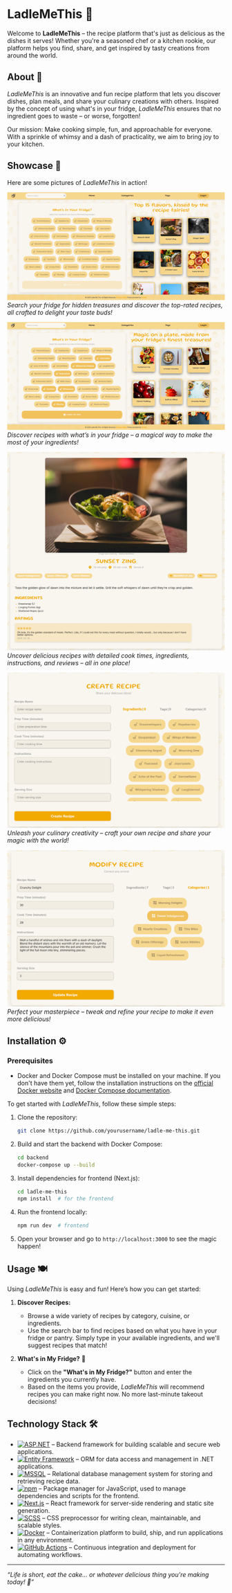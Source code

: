 # LadleMeThis 🍲

Welcome to **LadleMeThis** – the recipe platform that's just as delicious as the dishes it serves! Whether you're a seasoned chef or a kitchen rookie, our platform helps you find, share, and get inspired by tasty creations from around the world.

## About 🍴

*LadleMeThis* is an innovative and fun recipe platform that lets you discover dishes, plan meals, and share your culinary creations with others. Inspired by the concept of using what's in your fridge, *LadleMeThis* ensures that no ingredient goes to waste – or worse, forgotten!

Our mission: Make cooking simple, fun, and approachable for everyone. With a sprinkle of whimsy and a dash of practicality, we aim to bring joy to your kitchen.

## Showcase 📸

Here are some pictures of *LadleMeThis* in action!

![Home page](https://raw.githubusercontent.com/LadleMeThis/LadleMeThis/refs/heads/main/showcase/home.png)  
*Search your fridge for hidden treasures and discover the top-rated recipes, all crafted to delight your taste buds!*

![Fridge Feature](https://raw.githubusercontent.com/LadleMeThis/LadleMeThis/refs/heads/main/showcase/ingredientsearch.png)  
*Discover recipes with what’s in your fridge – a magical way to make the most of your ingredients!*

![Recipe Page](https://raw.githubusercontent.com/LadleMeThis/LadleMeThis/refs/heads/main/showcase/recipe.png)  
*Uncover delicious recipes with detailed cook times, ingredients, instructions, and reviews – all in one place!*

![Create Recipe](https://raw.githubusercontent.com/LadleMeThis/LadleMeThis/refs/heads/main/showcase/create.png)  
*Unleash your culinary creativity – craft your own recipe and share your magic with the world!*

![Modify Recipe](https://raw.githubusercontent.com/LadleMeThis/LadleMeThis/refs/heads/main/showcase/modify.png)  
*Perfect your masterpiece – tweak and refine your recipe to make it even more delicious!*


## Installation ⚙️

### Prerequisites

- Docker and Docker Compose must be installed on your machine. If you don't have them yet, follow the installation instructions on the [official Docker website](https://docs.docker.com/get-docker/) and [Docker Compose documentation](https://docs.docker.com/compose/install/).

To get started with *LadleMeThis*, follow these simple steps:

1. Clone the repository:
    ```bash
    git clone https://github.com/yourusername/ladle-me-this.git
    ```
    
2. Build and start the backend with Docker Compose:
    ```bash
    cd backend
    docker-compose up --build
    ```

3. Install dependencies for frontend (Next.js):
    ```bash
    cd ladle-me-this
    npm install  # for the frontend
    ```

4. Run the frontend locally:
    ```bash
    npm run dev  # frontend
    ```

5. Open your browser and go to `http://localhost:3000` to see the magic happen!

## Usage 🍽️

Using *LadleMeThis* is easy and fun! Here’s how you can get started:

1. **Discover Recipes:** 
   - Browse a wide variety of recipes by category, cuisine, or ingredients.
   - Use the search bar to find recipes based on what you have in your fridge or pantry. Simply type in your available ingredients, and we'll suggest recipes that match!

2. **What's in My Fridge?** 🥕
   - Click on the **"What's in My Fridge?"** button and enter the ingredients you currently have.
   - Based on the items you provide, *LadleMeThis* will recommend recipes you can make right now. No more last-minute takeout decisions!

## Technology Stack 🛠️

- [![ASP.NET](https://img.shields.io/badge/ASP.NET-5C2D91?style=for-the-badge&logo=aspnet&logoColor=white)](https://dotnet.microsoft.com/en-us/apps/aspnet) – Backend framework for building scalable and secure web applications.
- [![Entity Framework](https://img.shields.io/badge/Entity%20Framework-86CFFF?style=for-the-badge&logo=dotnet&logoColor=white)](https://docs.microsoft.com/en-us/ef/) – ORM for data access and management in .NET applications.
- [![MSSQL](https://img.shields.io/badge/MSSQL-CC2927?style=for-the-badge&logo=microsoft-sql-server&logoColor=white)](https://www.microsoft.com/en-us/sql-server) – Relational database management system for storing and retrieving recipe data.
- [![npm](https://img.shields.io/badge/npm-CB3837?style=for-the-badge&logo=npm&logoColor=white)](https://www.npmjs.com/) – Package manager for JavaScript, used to manage dependencies and scripts for the frontend.
- [![Next.js](https://img.shields.io/badge/Next.js-000000?style=for-the-badge&logo=next.js&logoColor=white)](https://nextjs.org/) – React framework for server-side rendering and static site generation.
- [![SCSS](https://img.shields.io/badge/SCSS-CC6699?style=for-the-badge&logo=sass&logoColor=white)](https://sass-lang.com/) – CSS preprocessor for writing clean, maintainable, and scalable styles.
- [![Docker](https://img.shields.io/badge/Docker-2496ED?style=for-the-badge&logo=docker&logoColor=white)](https://www.docker.com/) – Containerization platform to build, ship, and run applications in any environment.
- [![GitHub Actions](https://img.shields.io/badge/GitHub%20Actions-2088FF?style=for-the-badge&logo=github-actions&logoColor=white)](https://github.com/features/actions) – Continuous integration and deployment for automating workflows.

---

_“Life is short, eat the cake... or whatever delicious thing you're making today! 🎂”_
